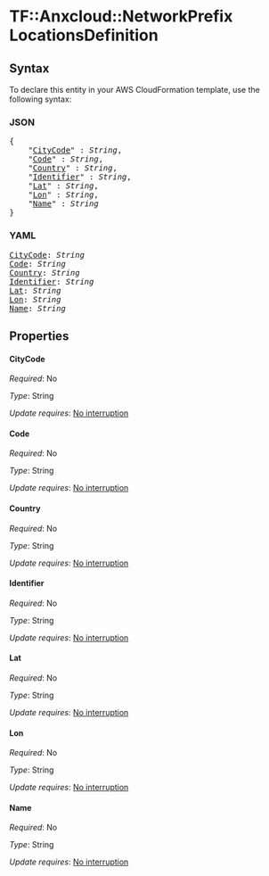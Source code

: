 # TF::Anxcloud::NetworkPrefix LocationsDefinition

## Syntax

To declare this entity in your AWS CloudFormation template, use the following syntax:

### JSON

<pre>
{
    "<a href="#citycode" title="CityCode">CityCode</a>" : <i>String</i>,
    "<a href="#code" title="Code">Code</a>" : <i>String</i>,
    "<a href="#country" title="Country">Country</a>" : <i>String</i>,
    "<a href="#identifier" title="Identifier">Identifier</a>" : <i>String</i>,
    "<a href="#lat" title="Lat">Lat</a>" : <i>String</i>,
    "<a href="#lon" title="Lon">Lon</a>" : <i>String</i>,
    "<a href="#name" title="Name">Name</a>" : <i>String</i>
}
</pre>

### YAML

<pre>
<a href="#citycode" title="CityCode">CityCode</a>: <i>String</i>
<a href="#code" title="Code">Code</a>: <i>String</i>
<a href="#country" title="Country">Country</a>: <i>String</i>
<a href="#identifier" title="Identifier">Identifier</a>: <i>String</i>
<a href="#lat" title="Lat">Lat</a>: <i>String</i>
<a href="#lon" title="Lon">Lon</a>: <i>String</i>
<a href="#name" title="Name">Name</a>: <i>String</i>
</pre>

## Properties

#### CityCode

_Required_: No

_Type_: String

_Update requires_: [No interruption](https://docs.aws.amazon.com/AWSCloudFormation/latest/UserGuide/using-cfn-updating-stacks-update-behaviors.html#update-no-interrupt)

#### Code

_Required_: No

_Type_: String

_Update requires_: [No interruption](https://docs.aws.amazon.com/AWSCloudFormation/latest/UserGuide/using-cfn-updating-stacks-update-behaviors.html#update-no-interrupt)

#### Country

_Required_: No

_Type_: String

_Update requires_: [No interruption](https://docs.aws.amazon.com/AWSCloudFormation/latest/UserGuide/using-cfn-updating-stacks-update-behaviors.html#update-no-interrupt)

#### Identifier

_Required_: No

_Type_: String

_Update requires_: [No interruption](https://docs.aws.amazon.com/AWSCloudFormation/latest/UserGuide/using-cfn-updating-stacks-update-behaviors.html#update-no-interrupt)

#### Lat

_Required_: No

_Type_: String

_Update requires_: [No interruption](https://docs.aws.amazon.com/AWSCloudFormation/latest/UserGuide/using-cfn-updating-stacks-update-behaviors.html#update-no-interrupt)

#### Lon

_Required_: No

_Type_: String

_Update requires_: [No interruption](https://docs.aws.amazon.com/AWSCloudFormation/latest/UserGuide/using-cfn-updating-stacks-update-behaviors.html#update-no-interrupt)

#### Name

_Required_: No

_Type_: String

_Update requires_: [No interruption](https://docs.aws.amazon.com/AWSCloudFormation/latest/UserGuide/using-cfn-updating-stacks-update-behaviors.html#update-no-interrupt)

